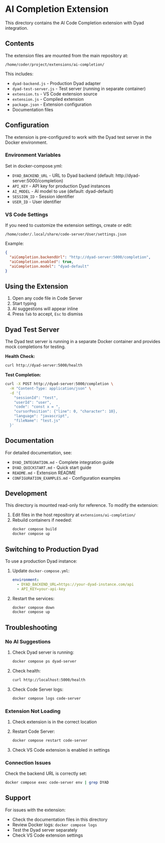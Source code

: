 # AI Completion Extension

This directory contains the AI Code Completion extension with Dyad integration.

## Contents

The extension files are mounted from the main repository at:
```
/home/coder/project/extensions/ai-completion/
```

This includes:
- `dyad-backend.js` - Production Dyad adapter
- `dyad-test-server.js` - Test server (running in separate container)
- `extension.ts` - VS Code extension source
- `extension.js` - Compiled extension
- `package.json` - Extension configuration
- Documentation files

## Configuration

The extension is pre-configured to work with the Dyad test server in the Docker environment.

### Environment Variables

Set in docker-compose.yml:
- `DYAD_BACKEND_URL` - URL to Dyad backend (default: http://dyad-server:5000/completion)
- `API_KEY` - API key for production Dyad instances
- `AI_MODEL` - AI model to use (default: dyad-default)
- `SESSION_ID` - Session identifier
- `USER_ID` - User identifier

### VS Code Settings

If you need to customize the extension settings, create or edit:
```
/home/coder/.local/share/code-server/User/settings.json
```

Example:
```json
{
  "aiCompletion.backendUrl": "http://dyad-server:5000/completion",
  "aiCompletion.enabled": true,
  "aiCompletion.model": "dyad-default"
}
```

## Using the Extension

1. Open any code file in Code Server
2. Start typing
3. AI suggestions will appear inline
4. Press `Tab` to accept, `Esc` to dismiss

## Dyad Test Server

The Dyad test server is running in a separate Docker container and provides mock completions for testing.

**Health Check:**
```bash
curl http://dyad-server:5000/health
```

**Test Completion:**
```bash
curl -X POST http://dyad-server:5000/completion \
  -H "Content-Type: application/json" \
  -d '{
    "sessionId": "test",
    "userId": "user",
    "code": "const x = ",
    "cursorPosition": {"line": 0, "character": 10},
    "language": "javascript",
    "fileName": "test.js"
  }'
```

## Documentation

For detailed documentation, see:
- `DYAD_INTEGRATION.md` - Complete integration guide
- `DYAD_QUICKSTART.md` - Quick start guide
- `README.md` - Extension README
- `CONFIGURATION_EXAMPLES.md` - Configuration examples

## Development

This directory is mounted read-only for reference. To modify the extension:

1. Edit files in the host repository at `extensions/ai-completion/`
2. Rebuild containers if needed:
   ```bash
   docker compose build
   docker compose up
   ```

## Switching to Production Dyad

To use a production Dyad instance:

1. Update `docker-compose.yml`:
   ```yaml
   environment:
     - DYAD_BACKEND_URL=https://your-dyad-instance.com/api
     - API_KEY=your-api-key
   ```

2. Restart the services:
   ```bash
   docker compose down
   docker compose up
   ```

## Troubleshooting

### No AI Suggestions

1. Check Dyad server is running:
   ```bash
   docker compose ps dyad-server
   ```

2. Check health:
   ```bash
   curl http://localhost:5000/health
   ```

3. Check Code Server logs:
   ```bash
   docker compose logs code-server
   ```

### Extension Not Loading

1. Check extension is in the correct location
2. Restart Code Server:
   ```bash
   docker compose restart code-server
   ```

3. Check VS Code extension is enabled in settings

### Connection Issues

Check the backend URL is correctly set:
```bash
docker compose exec code-server env | grep DYAD
```

## Support

For issues with the extension:
- Check the documentation files in this directory
- Review Docker logs: `docker compose logs`
- Test the Dyad server separately
- Check VS Code extension settings
